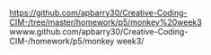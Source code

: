 https://github.com/apbarry30/Creative-Coding-CIM-/tree/master/homework/p5/monkey%20week3
wwww.github.com/apbarry30/Creative-Coding-CIM-/homework/p5/monkey week3/
